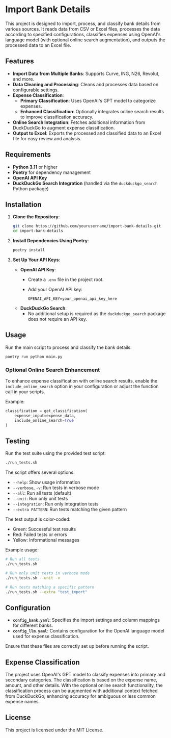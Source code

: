 # Import Bank Details

This project is designed to import, process, and classify bank details from various sources. It reads data from CSV or Excel files, processes the data according to specified configurations, classifies expenses using OpenAI's language model (with optional online search augmentation), and outputs the processed data to an Excel file.

## Features

- **Import Data from Multiple Banks**: Supports Curve, ING, N26, Revolut, and more.
- **Data Cleaning and Processing**: Cleans and processes data based on configurable settings.
- **Expense Classification**:
  - **Primary Classification**: Uses OpenAI's GPT model to categorize expenses.
  - **Enhanced Classification**: Optionally integrates online search results to improve classification accuracy.
- **Online Search Integration**: Fetches additional information from DuckDuckGo to augment expense classification.
- **Output to Excel**: Exports the processed and classified data to an Excel file for easy review and analysis.

## Requirements

- **Python 3.11** or higher
- **Poetry** for dependency management
- **OpenAI API Key**
- **DuckDuckGo Search Integration** (handled via the `duckduckgo_search` Python package)

## Installation

1. **Clone the Repository**:

    ```sh
    git clone https://github.com/yourusername/import-bank-details.git
    cd import-bank-details
    ```

2. **Install Dependencies Using Poetry**:

    ```sh
    poetry install
    ```

3. **Set Up Your API Keys**:
    - **OpenAI API Key**:
        - Create a `.env` file in the project root.
        - Add your OpenAI API key:

          ```
          OPENAI_API_KEY=your_openai_api_key_here
          ```
    - **DuckDuckGo Search**:
        - No additional setup is required as the `duckduckgo_search` package does not require an API key.

## Usage

Run the main script to process and classify the bank details:

```sh
poetry run python main.py
```

### Optional Online Search Enhancement

To enhance expense classification with online search results, enable the `include_online_search` option in your configuration or adjust the function call in your scripts.

Example:

```python
classification = get_classification(
    expense_input=expense_data,
    include_online_search=True
)
```

## Testing

Run the test suite using the provided test script:

```sh
./run_tests.sh
```

The script offers several options:

- `--help`: Show usage information
- `--verbose`, `-v`: Run tests in verbose mode
- `--all`: Run all tests (default)
- `--unit`: Run only unit tests
- `--integration`: Run only integration tests
- `--extra PATTERN`: Run tests matching the given pattern

The test output is color-coded:
- Green: Successful test results
- Red: Failed tests or errors
- Yellow: Informational messages

Example usage:
```sh
# Run all tests
./run_tests.sh

# Run only unit tests in verbose mode
./run_tests.sh --unit -v

# Run tests matching a specific pattern
./run_tests.sh --extra "test_import"
```

## Configuration

- **`config_bank.yaml`**: Specifies the import settings and column mappings for different banks.
- **`config_llm.yaml`**: Contains configuration for the OpenAI language model used for expense classification.

Ensure that these files are correctly set up before running the script.

## Expense Classification

The project uses OpenAI's GPT model to classify expenses into primary and secondary categories. The classification is based on the expense name, amount, and other details. With the optional online search functionality, the classification process can be augmented with additional context fetched from DuckDuckGo, enhancing accuracy for ambiguous or less common expense names.

## License

This project is licensed under the MIT License.
